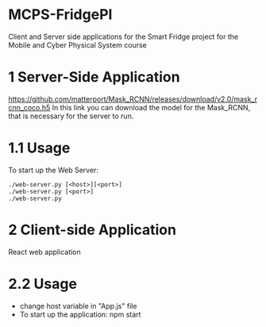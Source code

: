 # MCPS-FridgePI
Client and Server side applications for the Smart Fridge project for the Mobile and Cyber Physical System course

# 1 Server-Side Application

https://github.com/matterport/Mask_RCNN/releases/download/v2.0/mask_rcnn_coco.h5
In this link you can download the model for the Mask_RCNN, that is necessary for the server to run.

# 1.1 Usage

To start up the Web Server:

    ./web-server.py [<host>][<port>]
    ./web-server.py [<port>]
    ./web-server.py
    
# 2 Client-side Application

React web application

# 2.2 Usage

- change host variable in "App.js" file
- To start up the application:
    npm start
